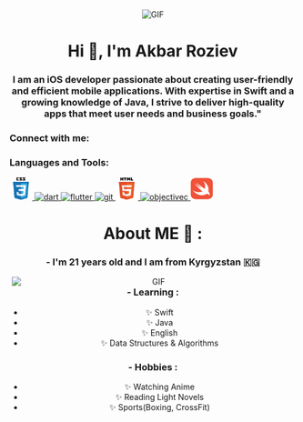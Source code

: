 <div align="center">
<img hight="100" width="400" alt="GIF" align="center" src="https://media.giphy.com/media/aDS8SjVtS3Mwo/giphy.gif?cid=ecf05e47w21vlmbtkvcnxk4g0upw6dkojzjfz2mrvkl6gj55&ep=v1_gifs_search&rid=giphy.gif&ct=g">
<h1 align="center">Hi 👋, I'm Akbar Roziev</h1>
<h3 align="center">I am an iOS developer passionate about creating user-friendly and efficient mobile applications. With expertise in Swift and a growing knowledge of Java, I strive to deliver high-quality apps that meet user needs and business goals."</h3>

<h3 align="left">Connect with me:</h3>
<p align="left">
</p>

<h3 align="left">Languages and Tools:</h3>
<p align="left"> <a href="https://www.w3schools.com/css/" target="_blank" rel="noreferrer"> <img src="https://raw.githubusercontent.com/devicons/devicon/master/icons/css3/css3-original-wordmark.svg" alt="css3" width="40" height="40"/> </a> <a href="https://dart.dev" target="_blank" rel="noreferrer"> <img src="https://www.vectorlogo.zone/logos/dartlang/dartlang-icon.svg" alt="dart" width="40" height="40"/> </a> <a href="https://flutter.dev" target="_blank" rel="noreferrer"> <img src="https://www.vectorlogo.zone/logos/flutterio/flutterio-icon.svg" alt="flutter" width="40" height="40"/> </a> <a href="https://git-scm.com/" target="_blank" rel="noreferrer"> <img src="https://www.vectorlogo.zone/logos/git-scm/git-scm-icon.svg" alt="git" width="40" height="40"/> </a> <a href="https://www.w3.org/html/" target="_blank" rel="noreferrer"> <img src="https://raw.githubusercontent.com/devicons/devicon/master/icons/html5/html5-original-wordmark.svg" alt="html5" width="40" height="40"/> </a> <a href="https://developer.apple.com/library/archive/documentation/Cocoa/Conceptual/ProgrammingWithObjectiveC/Introduction/Introduction.html" target="_blank" rel="noreferrer"> <img src="https://www.vectorlogo.zone/logos/apple_objectivec/apple_objectivec-icon.svg" alt="objectivec" width="40" height="40"/> </a> <a href="https://developer.apple.com/swift/" target="_blank" rel="noreferrer"> <img src="https://raw.githubusercontent.com/devicons/devicon/master/icons/swift/swift-original.svg" alt="swift" width="40" height="40"/> </a> </p>


# About ME 💬 :

### - I'm 21 years old and I am from Kyrgyzstan 🇰🇬 

<img hight="400" width="500" alt="GIF" align="right" src="https://media2.giphy.com/media/v1.Y2lkPTc5MGI3NjExd3ZoN3MyMWg3aHJkc2J3NWpvdXlzZ3czejlmOTAwMm12emw1OXNxcyZlcD12MV9pbnRlcm5hbF9naWZfYnlfaWQmY3Q9Zw/6DNtXFxz7RHxK/giphy.webp">

### - Learning :
- ✨ Swift
- ✨ Java
- ✨ English
- ✨ Data Structures & Algorithms

### - Hobbies : 
- ✨ Watching Anime
- ✨ Reading Light Novels
- ✨ Sports(Boxing, CrossFit)

</br>
</br>
</br>

